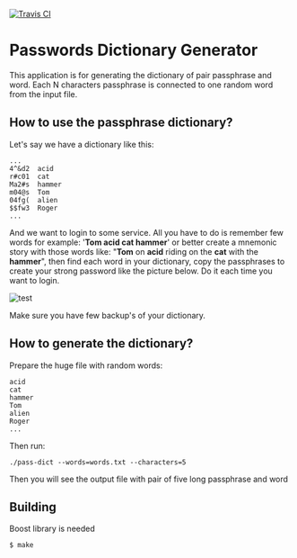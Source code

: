 [![Travis CI](https://travis-ci.org/michalkielan/PassDictionaryGenerator.svg?branch=master)](https://travis-ci.com/michalkielan/PassDictionaryGenerator)
# Passwords Dictionary Generator

This application is for generating the dictionary of pair passphrase and word. Each N characters passphrase is connected to one random word from the input file. 

## How to use the passphrase dictionary?

Let's say we have a dictionary like this:

```
...
4^&d2  acid
r#c01  cat
Ma2#s  hammer
m04@s  Tom
04fg(  alien
$$fw3  Roger
...
```

And we want to login to some service. All you have to do is remember few words for example: '**Tom acid cat hammer**' or better create a mnemonic story with those words like: "**Tom** on **acid** riding on the **cat** with the **hammer**", then find each word in your dictionary, copy the passphrases to create your strong password like the picture below. Do it each time you want to login.

![test](../master/doc/pass.png)

Make sure you have few backup's of your dictionary.

## How to generate the dictionary?

Prepare the huge file with random words:
```
acid
cat
hammer
Tom
alien
Roger
...
```

Then run:

```
./pass-dict --words=words.txt --characters=5
```

Then you will see the output file with pair of five long passphrase and word


## Building

Boost library is needed
```
$ make
```



